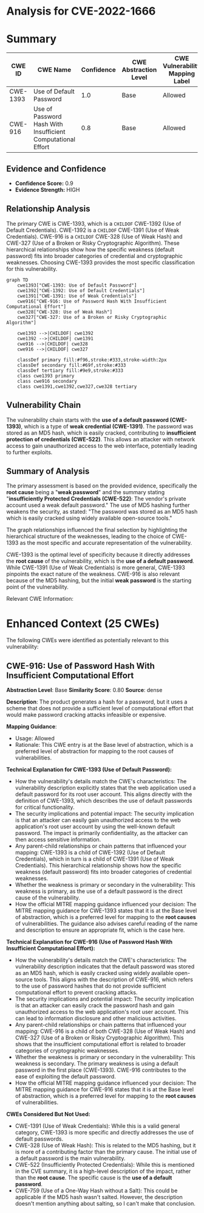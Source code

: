 # Analysis for CVE-2022-1666

# Summary
| CWE ID | CWE Name | Confidence | CWE Abstraction Level | CWE Vulnerability Mapping Label | CWE-Vulnerability Mapping Notes |
|---|---|---|---|---|---|
| CWE-1393 | Use of Default Password | 1.0 | Base | Allowed | Primary CWE |
| CWE-916 | Use of Password Hash With Insufficient Computational Effort | 0.8 | Base | Allowed | Secondary Candidate |

## Evidence and Confidence

*   **Confidence Score:** 0.9
*   **Evidence Strength:** HIGH

## Relationship Analysis
The primary CWE is CWE-1393, which is a `CHILDOF` CWE-1392 (Use of Default Credentials). CWE-1392 is a `CHILDOF` CWE-1391 (Use of Weak Credentials). CWE-916 is a `CHILDOF` CWE-328 (Use of Weak Hash) and CWE-327 (Use of a Broken or Risky Cryptographic Algorithm). These hierarchical relationships show how the specific weakness (default password) fits into broader categories of credential and cryptographic weaknesses. Choosing CWE-1393 provides the most specific classification for this vulnerability.

```mermaid
graph TD
    cwe1393["CWE-1393: Use of Default Password"]
    cwe1392["CWE-1392: Use of Default Credentials"]
    cwe1391["CWE-1391: Use of Weak Credentials"]
    cwe916["CWE-916: Use of Password Hash With Insufficient Computational Effort"]
    cwe328["CWE-328: Use of Weak Hash"]
    cwe327["CWE-327: Use of a Broken or Risky Cryptographic Algorithm"]

    cwe1393 -->|CHILDOF| cwe1392
    cwe1392 -->|CHILDOF| cwe1391
    cwe916 -->|CHILDOF| cwe328
    cwe916 -->|CHILDOF| cwe327
    
    classDef primary fill:#f96,stroke:#333,stroke-width:2px
    classDef secondary fill:#69f,stroke:#333
    classDef tertiary fill:#9e9,stroke:#333
    class cwe1393 primary
    class cwe916 secondary
    class cwe1391,cwe1392,cwe327,cwe328 tertiary
```

## Vulnerability Chain
The vulnerability chain starts with the **use of a default password (CWE-1393)**, which is a type of **weak credential (CWE-1391)**. The password was stored as an MD5 hash, which is easily cracked, contributing to **insufficient protection of credentials (CWE-522)**. This allows an attacker with network access to gain unauthorized access to the web interface, potentially leading to further exploits.

## Summary of Analysis
The primary assessment is based on the provided evidence, specifically the **root cause** being a "**weak password**" and the summary stating "**insufficiently Protected Credentials (CWE-522)**: The vendor's private account used a weak default password." The use of MD5 hashing further weakens the security, as stated: "The password was stored as an MD5 hash which is easily cracked using widely available open-source tools."

The graph relationships influenced the final selection by highlighting the hierarchical structure of the weaknesses, leading to the choice of CWE-1393 as the most specific and accurate representation of the vulnerability.

CWE-1393 is the optimal level of specificity because it directly addresses the **root cause** of the vulnerability, which is the **use of a default password**. While CWE-1391 (Use of Weak Credentials) is more general, CWE-1393 pinpoints the exact nature of the weakness. CWE-916 is also relevant because of the MD5 hashing, but the initial **weak password** is the starting point of the vulnerability.

Relevant CWE Information:

# Enhanced Context (25 CWEs)
The following CWEs were identified as potentially relevant to this vulnerability:

## CWE-916: Use of Password Hash With Insufficient Computational Effort
**Abstraction Level**: Base
**Similarity Score**: 0.80
**Source**: dense

**Description**:
The product generates a hash for a password, but it uses a scheme that does not provide a sufficient level of computational effort that would make password cracking attacks infeasible or expensive.

**Mapping Guidance**:
- Usage: Allowed
- Rationale: This CWE entry is at the Base level of abstraction, which is a preferred level of abstraction for mapping to the root causes of vulnerabilities.

**Technical Explanation for CWE-1393 (Use of Default Password):**

*   How the vulnerability's details match the CWE's characteristics: The vulnerability description explicitly states that the web application used a default password for its root user account. This aligns directly with the definition of CWE-1393, which describes the use of default passwords for critical functionality.
*   The security implications and potential impact: The security implication is that an attacker can easily gain unauthorized access to the web application's root user account by using the well-known default password. The impact is primarily confidentiality, as the attacker can then access sensitive information.
*   Any parent-child relationships or chain patterns that influenced your mapping: CWE-1393 is a child of CWE-1392 (Use of Default Credentials), which in turn is a child of CWE-1391 (Use of Weak Credentials). This hierarchical relationship shows how the specific weakness (default password) fits into broader categories of credential weaknesses.
*   Whether the weakness is primary or secondary in the vulnerability: This weakness is primary, as the use of a default password is the direct cause of the vulnerability.
*   How the official MITRE mapping guidance influenced your decision: The MITRE mapping guidance for CWE-1393 states that it is at the Base level of abstraction, which is a preferred level for mapping to the **root causes** of vulnerabilities. The guidance also advises careful reading of the name and description to ensure an appropriate fit, which is the case here.

**Technical Explanation for CWE-916 (Use of Password Hash With Insufficient Computational Effort):**

*   How the vulnerability's details match the CWE's characteristics: The vulnerability description indicates that the default password was stored as an MD5 hash, which is easily cracked using widely available open-source tools. This aligns with the description of CWE-916, which refers to the use of password hashes that do not provide sufficient computational effort to prevent cracking attacks.
*   The security implications and potential impact: The security implication is that an attacker can easily crack the password hash and gain unauthorized access to the web application's root user account. This can lead to information disclosure and other malicious activities.
*   Any parent-child relationships or chain patterns that influenced your mapping: CWE-916 is a child of both CWE-328 (Use of Weak Hash) and CWE-327 (Use of a Broken or Risky Cryptographic Algorithm). This shows that the insufficient computational effort is related to broader categories of cryptographic weaknesses.
*   Whether the weakness is primary or secondary in the vulnerability: This weakness is secondary. The primary weakness is using a default password in the first place (CWE-1393). CWE-916 contributes to the ease of exploiting the default password.
*   How the official MITRE mapping guidance influenced your decision: The MITRE mapping guidance for CWE-916 states that it is at the Base level of abstraction, which is a preferred level for mapping to the **root causes** of vulnerabilities.

**CWEs Considered But Not Used:**

*   CWE-1391 (Use of Weak Credentials): While this is a valid general category, CWE-1393 is more specific and directly addresses the use of default passwords.
*   CWE-328 (Use of Weak Hash): This is related to the MD5 hashing, but it is more of a contributing factor than the primary cause. The initial use of a default password is the main vulnerability.
*   CWE-522 (Insufficiently Protected Credentials): While this is mentioned in the CVE summary, it is a high-level description of the impact, rather than the **root cause**. The specific cause is the **use of a default password**.
*   CWE-759 (Use of a One-Way Hash without a Salt): This could be applicable if the MD5 hash wasn't salted. However, the description doesn't mention anything about salting, so I can't make that conclusion.